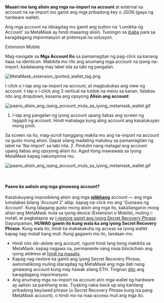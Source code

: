 ### 
**Maaari mo lang alisin ang mga na-import na account** at external na account na na-import mo gamit ang mga pribadong key o JSON (gaya ng hardware wallet).


Ang mga account na idinagdag mo gamit ang button na 'Lumikha ng Account' sa MetaMask ay hindi maaaring alisin. Tumingin sa [ibaba](#h_01G04RAQEGEFCA0Z74S4PANNDV) para sa karagdagang impormasyon at potensyal na solusyon.




Extension Mobile


Mag-navigate sa **Mga Account Ko** sa pamamagitan ng pag-click sa kanang itaas na identicon. Makikita mo rito ang anumang mga account na iyong na-import; kadalasang may label sila sa tabi ng pangalan.


![MetaMask_extension_iported_wallet_tag.png](https://support.metamask.io/hc/article_attachments/9336162513435/MetaMask_extension_iported_wallet_tag.png)


I-click o i-tap ang na-import na account, at magbubukas ang view ng account. I-tap o i-click ang 3 vertical na tuldok na menu sa kanan. Ilalabas nito ang dropdown, kasama ang opsyong **Alisin ang account**:


![paano_alisin_ang_isang_account_mula_sa_iyong_metamask_wallet.gif](https://support.metamask.io/hc/article_attachments/9336581400603/how_to_remove_an_account_from_your_metamask_wallet.gif)




1. I-tap ang pangalan ng iyong account upang ilabas ang screen ng tagapili ng account. Hindi mahalaga kung aling account ang kasalukuyan mong pinili.


Sa screen na ito, mag-scroll hanggang makita mo ang na-import na account na gusto mong alisin. Dapat silang madaling matukoy sa pamamagitan ng label na 'Na-import' sa tabi nila.
2. Pindutin nang matagal ang account upang ilabas ang opsyong alisin ito. Agad itong mawawala sa iyong MetaMask kapag nakumpirma mo.


![paano_alisin_ang_isang_account_mula_sa_iyong_metamask_wallet.gif](https://support.metamask.io/hc/article_attachments/9345455292059)




 



#### Paano ko aalisin ang mga ginawang account?


Kasalukuyang imposibleng alisin ang mga [**nilikhang**](https://support.metamask.io/hc/en-us/articles/360015289452) account — ang mga lumalabas bilang 'Account 2' atbp. kapag na-click mo ang 'Gumawa ng Account'. Kung talagang gusto mong alisin ang mga ito, kakailanganin mong alisin ang MetaMask mula sa iyong device (Extension o Mobile), muling i-install, at pagkatapos ay [i-restore gamit ang iyong Secret Recovery Phrase](https://support.metamask.io/hc/en-us/articles/360015289612). Gayunpaman, **HUWAG gawin ito kung wala ka ang iyong Secret Recovery Phrase**. Kung wala ito, hindi ka makakakuha ng access sa iyong wallet kapag nag-install kang muli. Kung gagawin mo ito, tandaan mo:


* Hindi nito *ide-delete* ang account, ngunit hindi lang itong makikita sa MetaMask: kapag nagawa na, permanente nang nasa blockchain ang iyong address at [hindi na maaalis](https://support.metamask.io/hc/en-us/articles/360042515731-How-can-I-delete-my-MetaMask-wallet-#:~:text=Due%20to%20the%20nature%20of%20the%20blockchain%2C%20users%20cannot%20permanently%20delete%20an%20account%20on%20the%20Ethereum%20network.%20If%20you%20no%20longer%20want%20to%20use%20MetaMask%2C%20simply%20uninstall.%C2%A0).
* Kapag nag-restore ka gamit ang iyong Secret Recovery Phrase, awtomatikong muling idaragdag ng MetaMask ang mga dati nang ginawang account kung may hawak silang ETH. Tingnan [dito](https://support.metamask.io/hc/en-us/articles/360015289612-How-to-restore-your-MetaMask-wallet-from-Secret-Recovery-Phrase#:~:text=What%20about%20restoring,this%20guide.) ang karagdagang impormasyon.
* Ang anumang mga na-import na account at/o mga wallet ng hardware ay aalisin sa parehong oras. Tiyaking naka-back up ang kanilang pribadong key/seed phrase (o Secret Recovery Phrase kung isa pang MetaMask account), o hindi mo na maa-access muli ang mga ito.


